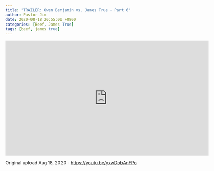 ```yaml
---
title: "TRAILER: Owen Benjamin vs. James True - Part 6"
author: Pastor Jim
date: 2020-08-18 20:55:00 +0800
categories: [Beef, James True]
tags: [beef, james true]
---
```


<iframe width="640" height="360" scrolling="no" frameborder="0" style="border: none;" src="https://www.bitchute.com/embed/vlpUWGr60lKh/"></iframe>

Original upload Aug 18, 2020 - https://youtu.be/yxwDobAnFPo

